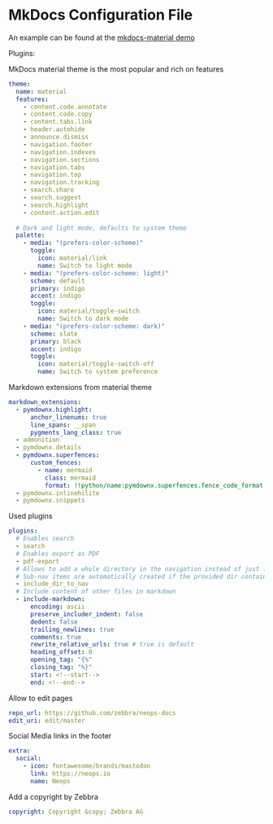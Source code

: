 # MkDocs Configuration File

An example can be found at the [mkdocs-material demo](https://github.com/squidfunk/mkdocs-material/blob/master/mkdocs.yml)



Plugins:


MkDocs material theme is the most popular and rich on features

```yaml
theme:
  name: material
  features:
    - content.code.annotate
    - content.code.copy
    - content.tabs.link
    - header.autohide
    - announce.dismiss
    - navigation.footer
    - navigation.indexes
    - navigation.sections
    - navigation.tabs
    - navigation.top
    - navigation.tracking
    - search.share
    - search.suggest
    - search.highlight
    - content.action.edit
    
  # Dark and light mode, defaults to system theme
  palette:
    - media: "(prefers-color-scheme)"
      toggle:
        icon: material/link
        name: Switch to light mode
    - media: "(prefers-color-scheme: light)"
      scheme: default
      primary: indigo
      accent: indigo
      toggle:
        icon: material/toggle-switch
        name: Switch to dark mode
    - media: "(prefers-color-scheme: dark)"
      scheme: slate
      primary: black
      accent: indigo
      toggle:
        icon: material/toggle-switch-off
        name: Switch to system preference
```

Markdown extensions from material theme

```yaml
markdown_extensions:
  - pymdownx.highlight:
      anchor_linenums: true
      line_spans: __span
      pygments_lang_class: true
  - admonition
  - pymdownx.details
  - pymdownx.superfences:
      custom_fences:
        - name: mermaid
          class: mermaid
          format: !!python/name:pymdownx.superfences.fence_code_format
  - pymdownx.inlinehilite
  - pymdownx.snippets
```

Used plugins

```yaml
plugins:
  # Enables search
  - search
  # Enables export as PDF
  - pdf-export
  # Allows to add a whole directory in the navigation instead of just files
  # Sub-nav items are automatically created if the provided dir contains subdirectories 
  - include_dir_to_nav
  # Include content of other files in markdown
  - include-markdown:
      encoding: ascii
      preserve_includer_indent: false
      dedent: false
      trailing_newlines: true
      comments: true
      rewrite_relative_urls: true # true is default
      heading_offset: 0
      opening_tag: "{%"
      closing_tag: "%}"
      start: <!--start-->
      end: <!--end-->
```


Allow to edit pages

```yaml
repo_url: https://github.com/zebbra/neops-docs
edit_uri: edit/master
```


Social Media links in the footer

```yaml
extra:
  social:
    - icon: fontawesome/brands/mastodon
      link: https://neops.io
      name: Neops
```

Add a copyright by Zebbra

```yaml
copyright: Copyright &copy; Zebbra AG
```